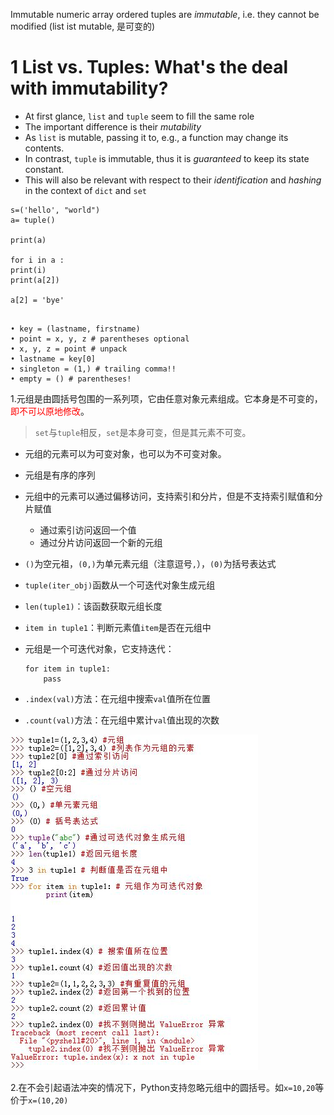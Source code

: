 
Immutable numeric array
ordered
tuples are *immutable*, i.e. they cannot be modified   (list ist mutable, 是可变的)



# 1 List vs. Tuples: What's the deal with immutability?  
  
* At first glance, `list` and `tuple` seem to fill the same role    
* The important difference is their *mutability*  
* As `list` is mutable, passing it to, e.g., a function may change its contents.  
* In contrast, `tuple` is immutable, thus it is *guaranteed* to keep its state constant.  
* This will also be relevant with respect to their *identification* and *hashing* in the context of `dict` and `set`




```
s=('hello', "world")
a= tuple()

print(a)

for i in a :
print(i)
print(a[2])

a[2] = 'bye'

```


```

• key = (lastname, firstname)
• point = x, y, z # parentheses optional
• x, y, z = point # unpack
• lastname = key[0]
• singleton = (1,) # trailing comma!!
• empty = () # parentheses!

```


1.元组是由圆括号包围的一系列项，它由任意对象元素组成。它本身是不可变的，
  <font color="red">即不可以原地修改</font>。
  
>`set`与`tuple`相反，`set`是本身可变，但是其元素不可变。

* 元组的元素可以为可变对象，也可以为不可变对象。
* 元组是有序的序列
* 元组中的元素可以通过偏移访问，支持索引和分片，但是不支持索引赋值和分片赋值
	* 通过索引访问返回一个值
	* 通过分片访问返回一个新的元组
* `()`为空元祖，`(0,)`为单元素元组（注意逗号`,`），`(0)`为括号表达式
* `tuple(iter_obj)`函数从一个可迭代对象生成元组
* `len(tuple1)`：该函数获取元组长度
* `item in tuple1`：判断元素值`item`是否在元组中
* 元组是一个可迭代对象，它支持迭代：

	```
	for item in tuple1:
		pass
	```
* `.index(val)`方法：在元组中搜索`val`值所在位置
* `.count(val)`方法：在元组中累计`val`值出现的次数

![元组用法](../imgs/python_6_1.JPG)

2.在不会引起语法冲突的情况下，Python支持忽略元组中的圆括号。如`x=10,20`等价于`x=(10,20)`
